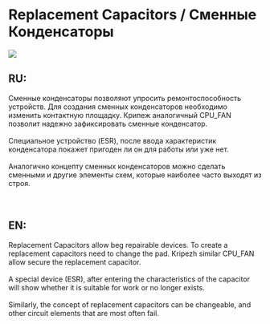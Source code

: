 Replacement Capacitors / Сменные Конденсаторы
======================
![](https://github.com/r57zone/Replacement-Capacitors/blob/master/capacitors.png)
<h2>RU:</h2>
Сменные конденсаторы позволяют упросить ремонтоспособность устройств. Для создания сменных конденсаторов необходимо изменить контактную площадку. Крипеж аналогичный CPU_FAN позволит надежно зафиксировать сменные конденсатор.
<br><br>
Специальное устройство (ESR), после ввода характеристик конденсатора покажет пригоден ли он для работы или уже нет. 
<br><br>
Аналогично концепту сменных конденсаторов можно сделать сменными и другие элементы схем, которые наиболее часто выходят из строя.
<br><br><br>
<h2>EN:</h2>
Replacement Capacitors allow beg repairable devices. To create a replacement capacitors need to change the pad. Kripezh similar CPU_FAN allow secure the replacement capacitor.
<br><br>
A special device (ESR), after entering the characteristics of the capacitor will show whether it is suitable for work or no longer exists.
<br><br>
Similarly, the concept of replacement capacitors can be changeable, and other circuit elements that are most often fail.